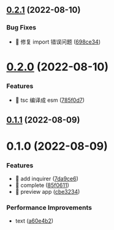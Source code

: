 ## [0.2.1](https://github.com/xiaoyao-Ye/wechat-ci/compare/0.2.0...0.2.1) (2022-08-10)

### Bug Fixes

- 🐛 修复 import 错误问题 ([698ce34](https://github.com/xiaoyao-Ye/wechat-ci/commit/698ce34fd60b08dbeeaf0f3a8c536f3ff0b7791f))

# [0.2.0](https://github.com/xiaoyao-Ye/wechat-ci/compare/0.1.1...0.2.0) (2022-08-10)

### Features

- 🎸 tsc 编译成 esm ([785f0d7](https://github.com/xiaoyao-Ye/wechat-ci/commit/785f0d79c17bad8475b5c69f47ef1b911822bf5a))

## [0.1.1](https://github.com/xiaoyao-Ye/wechat-ci/compare/0.1.0...0.1.1) (2022-08-09)

# 0.1.0 (2022-08-09)

### Features

- 🎸 add inquirer ([7da9ce6](https://github.com/xiaoyao-Ye/wechat-ci/commit/7da9ce6de156f16ddbbda7f7673a0f4fcaadc1e8))
- 🎸 complete ([85f0611](https://github.com/xiaoyao-Ye/wechat-ci/commit/85f06119a2c9a5163c3e88ac08777a1c5af4fb21))
- 🎸 preview app ([cbe3234](https://github.com/xiaoyao-Ye/wechat-ci/commit/cbe323438dfd6bafb8f1a942c73a76e0c3803111))

### Performance Improvements

- text ([a60e4b2](https://github.com/xiaoyao-Ye/wechat-ci/commit/a60e4b237182c029867ca794f7b6ba311ba8357b))
